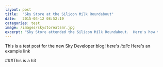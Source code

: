 ```yaml
---
layout: post
title:  "Sky Store at the Silicon Milk Roundabout"
date:   2015-04-12 08:52:19
categories: test
image: /images/skystoreatsmr.jpg
excerpt: "Sky Store attended the Silicon Milk Roundabout.  Here's how they got on"
---
```

This is a test post for the new Sky Developer blog!  <i>here's italic</i> Here's an example link

###This is a h3
